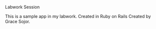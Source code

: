 Labwork Session

This is a sample app in my labwork. Created in Ruby on Rails
Created by Grace Sojor.
